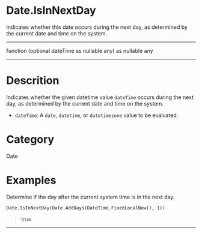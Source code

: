 ﻿# Date.IsInNextDay
Indicates whether this date occurs during the next day, as determined by the current date and time on the system.
***
function (optional dateTime as nullable any) as nullable any
***
# Descrition 
Indicates whether the given datetime value <code>dateTime</code> occurs during the next day, as determined by the current date and time on the system.
      <ul>
      <li><code>dateTime</code>: A <code>date</code>, <code>datetime</code>, or <code>datetimezone</code> value to be evaluated.</li>
      </ul>
# Category 
Date
# Examples 
Determine if the day after the current system time is in the next day.
```
Date.IsInNextDay(Date.AddDays(DateTime.FixedLocalNow(), 1))
```
> true
***
